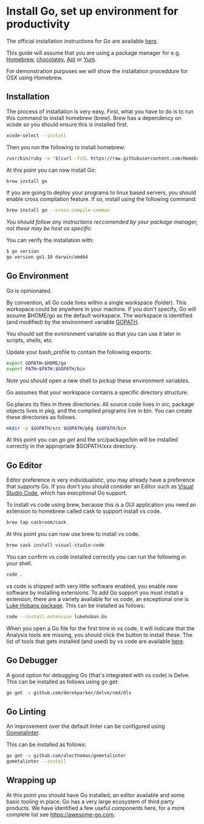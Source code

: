 # Install Go, set up environment for productivity

The official installation instructions for Go are available [here](https://golang.org/doc/install).

This guide will assume that you are using a package manager for e.g. [Homebrew](https://brew.sh), [chocolatey](https://chocolatey.org), [Apt](https://help.ubuntu.com/community/AptGet/Howto) or [Yum](https://access.redhat.com/solutions/9934).

For demonstration purposes we will show the installation proceddure for OSX using Homebrew.

## Installation

The process of installation is very easy. First, what you have to do is to run this command to install homebrew (brew).  Brew has a dependency on xcode so you should ensure this is installed first.

```sh
xcode-select --install
```

Then you run the following to install homebrew:

```sh
/usr/bin/ruby -e "$(curl -fsSL https://raw.githubusercontent.com/Homebrew/install/master/install)"
```

At this point you can now install Go:

```sh
brew install go
```

If you are going to deploy your programs to linux based servers, you should enable cross compilation feature. If so, install using the following command:

```sh
brew install go --cross-compile-common
```

*You should follow any instructions reccomended by your package manager, not these may be host os specific*.

You can verify the installation with:

```sh
$ go version
go version go1.10 darwin/amd64
```

## Go Environment

Go is opinionated.

By convention, all Go code lives within a single workspace (folder). This workspace could be anywhere in your machine. If you don't specify, Go will assume $HOME/go as the default workspace.  The workspace is identified (and modified) by the environment variable [GOPATH](https://golang.org/cmd/go/#hdr-GOPATH_environment_variable).

You should set the evnironment variable so that you can use it later in scripts, shells, etc.

Update your bash_profile to contain the following exports:

```sh
export GOPATH=$HOME/go
export PATH=$PATH:$GOPATH/bin
```

*Note* you should open a new shell to pickup these environment variables.

Go assumes that your workspace contains a specific directory structure.

Go places its files in three directories: All source code lives in src, package objects lives in pkg, and the compiled programs live in bin. You can create these directories as follows.

```sh
mkdir -p $GOPATH/src $GOPATH/pkg $GOPATH/bin
```

At this point you can _go get_ and the src/package/bin will be installed correctly in the appropriate $GOPATH/xxx directory.

## Go Editor

Editor preference is very individualistic, you may already have a preference that supports Go.  If you don't you should consider an Editor such as [Visual Studio Code](https://code.visualstudio.com), which has execptional Go support.

To install vs code using brew, because this is a GUI application you need an extension to homebrew called cask to support install vs code.

```sh
brew tap caskroom/cask
```

At this point you can now use brew to install vs code.

```sh
brew cask install visual-studio-code
```

You can confirm vs code installed correctly you can run the following in your shell.

```sh
code . 
```

vs code is shipped with very little software enabled, you enable new software by installing extensions.  To add Go support you must install a extension, there are a variety available for vs code, an exceptional one is [Luke Hobans package](https://github.com/Microsoft/vscode-go).  This can be installed as follows:

```sh
code --install-extension lukehoban.Go
``` 

When you open a Go file for the first time in vs code, it will indicate that the Analysis tools are missing, you should click the button to install these. The list of tools that gets installed (and used) by vs code are available [here](https://github.com/Microsoft/vscode-go/wiki/Go-tools-that-the-Go-extension-depends-on).

## Go Debugger

A good option for debugging Go (that's integrated with vs code) is Delve. This can be installed as follows using go get:

```sh
go get -u github.com/derekparker/delve/cmd/dlv
```

## Go Linting

An improvement over the default linter can be configured using [Gometalinter](https://github.com/alecthomas/gometalinter).

This can be installed as follows:

```sh
go get -u github.com/alecthomas/gometalinter
gometalinter --install
```

## Wrapping up

At this point you should have Go installed, an editor available and some basic tooling in place.  Go has a very large ecosystem of third party products.  We have identified a few useful components here, for a more complete list see https://awesome-go.com.